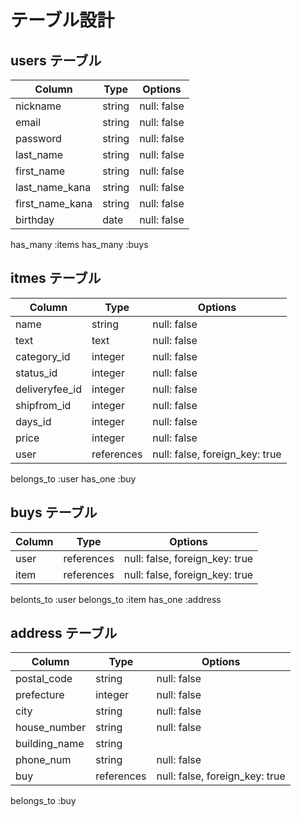 # テーブル設計

## users テーブル

| Column          | Type     | Options     |
| --------------- | -------- | ----------- |
| nickname        | string   | null: false |
| email           | string   | null: false |
| password        | string   | null: false |
| last_name       | string   | null: false |
| first_name      | string   | null: false |
| last_name_kana  | string   | null: false |
| first_name_kana | string   | null: false |
| birthday        | date     | null: false |

has_many :items
has_many :buys

## itmes テーブル

| Column       | Type       | Options                        |
| ------------ | ---------- | ------------------------------ |
| name         | string     | null: false                    |
| text         | text       | null: false                    |
| category_id     | integer    | null: false                    |
| status_id       | integer    | null: false                    |
| deliveryfee_id | integer    | null: false                    |
| shipfrom_id    | integer    | null: false                    |
| days_id         | integer    | null: false                    |
| price        | integer    | null: false                    |
| user         | references | null: false, foreign_key: true |

belongs_to :user
has_one :buy

## buys テーブル

| Column | Type       | Options                        |
| ------ | ---------- | ------------------------------ |
| user   | references | null: false, foreign_key: true |
| item   | references | null: false, foreign_key: true |

belonts_to :user
belongs_to :item
has_one :address

## address テーブル

| Column        | Type       | Options                        |
| ------------- | ---------- | ------------------------------ |
| postal_code   | string     | null: false                    |
| prefecture    | integer    | null: false                    |
| city          | string     | null: false                    |
| house_number  | string     | null: false                    |
| building_name | string     |                                |
| phone_num     | string     | null: false                    |
| buy           | references | null: false, foreign_key: true |

belongs_to :buy

